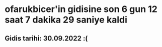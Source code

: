 # ofarukbicer'in gidisine son 6 gun 12 saat 7 dakika 29 saniye kaldi

## Gidis tarihi: 30.09.2022 :(